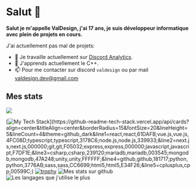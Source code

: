 # Salut 👋

**Salut je m'appelle ValDesign, j'ai 17 ans, je suis développeur informatique avec plein de projets en cours.**

J'ai actuellement pas mal de projets:

- 🔭 Je travaille actuellement sur [Discord Analytics](https://discordanalytics.xyz).
- 🌱 J'apprends actuellement le C++.
- 📫 Pour me contacter sur discord `valdesign` ou par mail <a href="mailto:valdesign.dev@gmail.com">valdesign.dev@gmail.com</a>

## Mes stats
![](https://komarev.com/ghpvc/?username=valdesign22)

[![My Tech Stack](https://github-readme-tech-stack.vercel.app/api/cards?align=center&titleAlign=center&borderRadius=15&fontSize=20&lineHeight=5&lineCount=5&theme=github_dark&line1=react,react,61DAFB;vue.js,vue.js,4FC08D;typescript,typescript,3178C6;node.js,node.js,339933;&line2=next.js,next.js,000000;git,git,F05032;express,express,000000;javascript,javascript,F7DF1E;&line3=csharp,csharp,239120;mariadb,mariadb,003545;mongodb,mongodb,47A248;unity,unity,FFFFFF;&line4=github,github,181717;python,python,3776AB;sass,sass,CC6699;html5,html5,E34F26;&line5=cplusplus,cpp,00599C;)](https://github-readme-tech-stack.vercel.app/api/cards?align=center&titleAlign=center&borderRadius=15&fontSize=20&lineHeight=5&lineCount=4&theme=github_dark&line1=react,react,61DAFB;vue.js,vue.js,4FC08D;typescript,typescript,3178C6;node.js,node.js,339933;&line2=next.js,next.js,000000;git,git,F05032;express,express,000000;javascript,javascript,F7DF1E;&line3=csharp,csharp,239120;mariadb,mariadb,003545;mongodb,mongodb,47A248;unity,unity,FFFFFF;&line4=github,github,181717;python,python,3776AB;sass,sass,CC6699;html5,html5,E34F26;&line5=cplusplus,cpp,00599C;)
[![trophy](https://github-trophies.vercel.app/?username=ValDesign22&theme=onedark)](https://github.com/lucthienphong1120/github-trophies)
<img alt="Mes stats sur github" src="https://github-readme-stats.vercel.app/api?username=ValDesign22&show_icons=true&hide_border=true&theme=algolia" />
<img alt="Les langages que j'utilise le plus" src="https://github-readme-stats.vercel.app/api/top-langs?username=ValDesign22&show_icons=true&theme=algolia&layout=compact&langs_count=10" />
